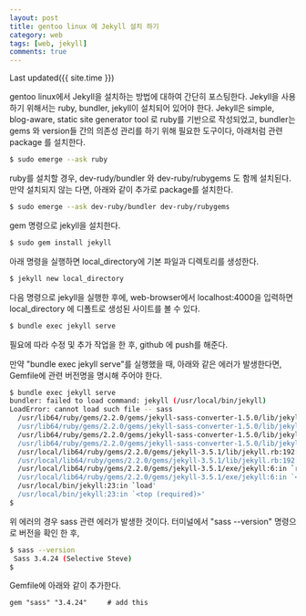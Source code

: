 ```yaml
---
layout: post
title: gentoo linux 에 Jekyll 설치 하기
category: web
tags: [web, jekyll]
comments: true
---
```

Last updated({{ site.time }})

 gentoo linux에서 Jekyll을 설치하는 방법에 대하여 간단히 포스팅한다.
 Jekyll을 사용하기 위해서는 ruby, bundler, jekyll이 설치되어 있어야 한다.
 Jekyll은 simple, blog-aware, static site generator tool 로 ruby를 기반으로
작성되었고, bundler는 gems 와 version들 간의 의존성 관리를 하기 위해 필요한 도구이다,
 아래처럼 관련 package 를 설치한다.
```bash
$ sudo emerge --ask ruby 
```

  ruby를 설치할 경우, dev-rudy/bundler 와 dev-ruby/rubygems 도 함께 설치된다.
  만약 설치되지 않는 다면, 아래와 같이 추가로 package를 설치한다.
```bash
$ sudo emerge --ask dev-ruby/bundler dev-ruby/rubygems
 ```

  gem 명령으로 jekyll을 설치한다.
 ```bash
$ sudo gem install jekyll
```

아래 명령을 실행하면 local_directory에 기본 파일과 디렉토리를 생성한다.
```bash
$ jekyll new local_directory
```

 다음 명령으로 jekyll을  실행한 후에, web-browser에서 localhost:4000을 입력하면 local_directory 에 디폴트로 생성된 사이트를 볼 수 있다.
```bash
$ bundle exec jekyll serve
```
필요에 따라 수정 및 추가 작업을 한 후, github 에 push를 해준다.
 
 만약 "bundle exec jekyll serve"를 실행했을 때, 아래와 같은 에러가 발생한다면,
 Gemfile에 관련 버전명을 명시해 주어야 한다.
```bash 
$ bundle exec jekyll serve
bundler: failed to load command: jekyll (/usr/local/bin/jekyll)
LoadError: cannot load such file -- sass
  /usr/lib64/ruby/gems/2.2.0/gems/jekyll-sass-converter-1.5.0/lib/jekyll/converters/scss.rb:3:in `require'
  /usr/lib64/ruby/gems/2.2.0/gems/jekyll-sass-converter-1.5.0/lib/jekyll/converters/scss.rb:3:in `<top (required)>'
  /usr/lib64/ruby/gems/2.2.0/gems/jekyll-sass-converter-1.5.0/lib/jekyll-sass-converter.rb:2:in `require'
  /usr/lib64/ruby/gems/2.2.0/gems/jekyll-sass-converter-1.5.0/lib/jekyll-sass-converter.rb:2:in `<top (required)>'
  /usr/local/lib64/ruby/gems/2.2.0/gems/jekyll-3.5.1/lib/jekyll.rb:192:in `require'
  /usr/local/lib64/ruby/gems/2.2.0/gems/jekyll-3.5.1/lib/jekyll.rb:192:in `<top (required)>'
  /usr/local/lib64/ruby/gems/2.2.0/gems/jekyll-3.5.1/exe/jekyll:6:in `require'
  /usr/local/lib64/ruby/gems/2.2.0/gems/jekyll-3.5.1/exe/jekyll:6:in `<top (required)>'
  /usr/local/bin/jekyll:23:in `load'
  /usr/local/bin/jekyll:23:in `<top (required)>' 
$
```

  위 에러의 경우 sass 관련 에러가 발생한 것이다. 터미널에서 "sass --version" 명령으로 버전을 확인 한 후,
```bash
$ sass --version
 Sass 3.4.24 (Selective Steve) 
$
 ```

 Gemfile에  아래와 같이 추가한다.


 ```
gem "sass" "3.4.24"     # add this 
```

